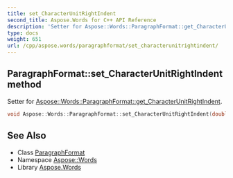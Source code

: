 ```yaml
---
title: set_CharacterUnitRightIndent
second_title: Aspose.Words for C++ API Reference
description: 'Setter for Aspose::Words::ParagraphFormat::get_CharacterUnitRightIndent.'
type: docs
weight: 651
url: /cpp/aspose.words/paragraphformat/set_characterunitrightindent/
---
```

## ParagraphFormat::set_CharacterUnitRightIndent method


Setter for [Aspose::Words::ParagraphFormat::get_CharacterUnitRightIndent](../get_characterunitrightindent/).

```cpp
void Aspose::Words::ParagraphFormat::set_CharacterUnitRightIndent(double value)
```

## See Also

* Class [ParagraphFormat](../)
* Namespace [Aspose::Words](../../)
* Library [Aspose.Words](../../../)
